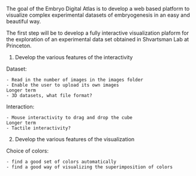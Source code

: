 The goal of the Embryo Digital Atlas is to develop a web based platform to visualize complex experimental datasets of embryogenesis in an easy and beautiful way.

The first step will be to develop a fully interactive visualization plaform for the exploration of an experimental data set obtained in Shvartsman Lab at Princeton.

1. Develop the various features of the interactivity

Dataset:

    - Read in the number of images in the images folder
    - Enable the user to upload its own images
    Longer term
    - 3D datasets, what file format?

Interaction:

    - Mouse interactivity to drag and drop the cube
    Longer term
    - Tactile interactivity?


2. Develop the various features of the visualization

Choice of colors:

    - find a good set of colors automatically
    - find a good way of visualizing the superimposition of colors

